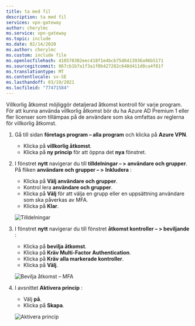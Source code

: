 ```yaml
---
title: ta med fil
description: ta med fil
services: vpn-gateway
author: cherylmc
ms.service: vpn-gateway
ms.topic: include
ms.date: 02/14/2020
ms.author: cherylmc
ms.custom: include file
ms.openlocfilehash: 410570302eec418f1e4bcb75d6413936a96b5171
ms.sourcegitcommit: 867cb1b7a1f3a1f0b427282c648d411d0ca4f81f
ms.translationtype: MT
ms.contentlocale: sv-SE
ms.lasthandoff: 03/19/2021
ms.locfileid: "77471584"
---
```

Villkorlig åtkomst möjliggör detaljerad åtkomst kontroll för varje program. För att kunna använda villkorlig åtkomst bör du ha Azure AD Premium 1 eller fler licenser som tillämpas på de användare som ska omfattas av reglerna för villkorlig åtkomst.

1. Gå till sidan **företags program – alla program** och klicka på **Azure VPN**.

   - Klicka på **villkorlig åtkomst**.
   - Klicka på **ny princip** för att öppna det **nya** fönstret.
2. I fönstret **nytt** navigerar du till **tilldelningar – > användare och grupper**. På fliken **användare och grupper – >** **Inkludera** :

   - Klicka på **Välj användare och grupper**.
   - Kontrol lera **användare och grupper**.
   - Klicka på **Välj** för att välja en grupp eller en uppsättning användare som ska påverkas av MFA.
   - Klicka på **Klar**.

   ![Tilldelningar](./media/vpn-gateway-vwan-openvpn-azure-ad-mfa/mfa-ca-assignments.png)
3. I fönstret **nytt** navigerar du till fönstret **åtkomst kontroller – > beviljande** :

   - Klicka på **bevilja åtkomst**.
   - Klicka på **Kräv Multi-Factor Authentication**.
   - Klicka på **Kräv alla markerade kontroller**.
   - Klicka på **Välj**.
   
   ![Bevilja åtkomst – MFA](./media/vpn-gateway-vwan-openvpn-azure-ad-mfa/mfa-ca-grant-mfa.png)
4. I avsnittet **Aktivera princip** :

   - Välj **på**.
   - Klicka på **Skapa**.

   ![Aktivera princip](./media/vpn-gateway-vwan-openvpn-azure-ad-mfa/mfa-ca-enable-policy.png)
